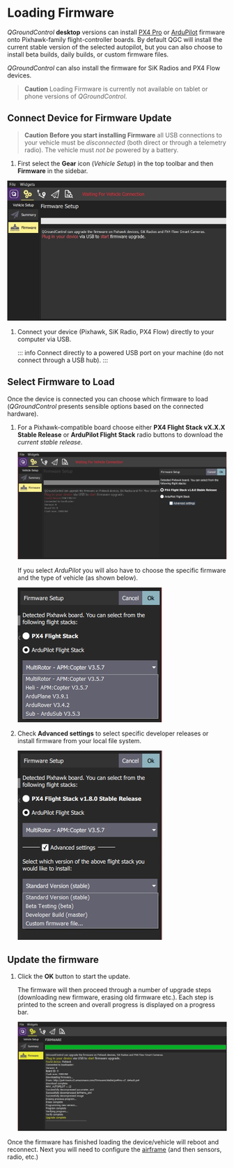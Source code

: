 # Loading Firmware

_QGroundControl_ **desktop** versions can install [PX4 Pro](http://px4.io/) or [ArduPilot](http://ardupilot.com) firmware onto Pixhawk-family flight-controller boards. By default QGC will install the current stable version of the selected autopilot, but you can also choose to install beta builds, daily builds, or custom firmware files.

_QGroundControl_ can also install the firmware for SiK Radios and PX4 Flow devices.

> **Caution** Loading Firmware is currently not available on tablet or phone versions of _QGroundControl_.

## Connect Device for Firmware Update

> **Caution** **Before you start installing Firmware** all USB connections to your vehicle must be _disconnected_ (both direct or through a telemetry radio). The vehicle must _not be_ powered by a battery.

1. First select the **Gear** icon (_Vehicle Setup_) in the top toolbar and then **Firmware** in the sidebar.

![Firmware disconnected](../../../assets/setup/firmware/firmware_disconnected.jpg)

1. Connect your device (Pixhawk, SiK Radio, PX4 Flow) directly to your computer via USB.

   ::: info
   Connect directly to a powered USB port on your machine (do not connect through a USB hub).
   :::

## Select Firmware to Load

Once the device is connected you can choose which firmware to load (_QGroundControl_ presents sensible options based on the connected hardware).

1. For a Pixhawk-compatible board choose either **PX4 Flight Stack vX.X.X Stable Release** or **ArduPilot Flight Stack** radio buttons to download the _current stable release_.

   ![Select PX4](../../../assets/setup/firmware/firmware_select_default_px4.jpg)

   If you select _ArduPilot_ you will also have to choose the specific firmware and the type of vehicle (as shown below).

   ![Select ArduPilot](../../../assets/setup/firmware/firmware_selection_ardupilot.jpg)

1. Check **Advanced settings** to select specific developer releases or install firmware from your local file system.

   ![ArduPilot - Advanced Settings](../../../assets/setup/firmware/firmware_selection_advanced_settings.jpg)

## Update the firmware

1. Click the **OK** button to start the update.

   The firmware will then proceed through a number of upgrade steps (downloading new firmware, erasing old firmware etc.).
   Each step is printed to the screen and overall progress is displayed on a progress bar.

   ![Firmware Upgrade Complete](../../../assets/setup/firmware/firmware_upgrade_complete.jpg)

Once the firmware has finished loading the device/vehicle will reboot and reconnect.
Next you will need to configure the [airframe](../SetupView/Airframe.md) (and then sensors, radio, etc.)
